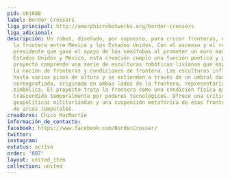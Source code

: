 ```yaml
---
pid: obj008
label: Border Crossers
liga_principal: http://amorphicrobotworks.org/border-crossers
liga_adicional: 
descripción: Un robot, diseñado, por supuesto, para cruzar fronteras, especí­ficamente
  la frontera entre México y los Estados Unidos. Con el ascenso y el reinado de un
  presidente que ganó el apoyo de los xenófobos al prometer un muro masivo entre los
  Estados Unidos y México, esta creación cumple una función poética y polí­tica. El
  proyecto comprende una serie de esculturas robóticas livianas que exploran poéticamente
  la noción de fronteras y condiciones de frontera. Las esculturas inflables se elevan
  hasta varios pisos de altura y se extienden a través de un umbral dado. Su actuación
  coreografiada, originada en ambos lados de la frontera, representarí­a una conexión
  simbólica. El proyecto trata la frontera como una condición fí­sica que puede ser
  trascendida temporalmente por poderes tecnológicos. Ofrece una crítica de las fronteras
  geopolíticas militarizadas y una suspensión metafórica de esas fronteras en forma
  de arcos temporales.
creadorxs: Chico MacMurtie
información_de_contacto: 
facebook: https://www.facebook.com/BorderCrosser/
twitter: 
instagram: 
estatus: activo
order: '007'
layout: united_item
collection: united
---
```


